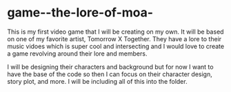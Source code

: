 # game--the-lore-of-moa-

This is my first video game that I will be creating on my own. It will be based on one of my favorite artist, Tomorrow X Together. They have a lore to their music vidoes which is super cool and intersecting and I would love to create a game revolving around their lore and members. 

I will be designing their characters and background but for now I want to have the base of the code so then I can focus on their character design, story plot, and more. I will be including all of this into the folder. 
